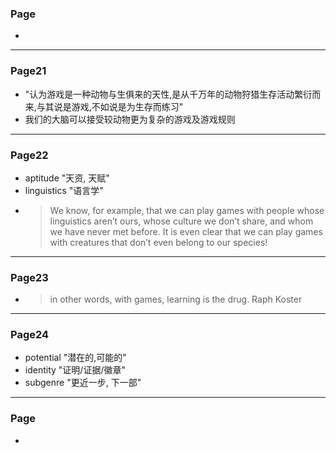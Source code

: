 ### Page
 *
---
### Page21
  * "认为游戏是一种动物与生俱来的天性,是从千万年的动物狩猎生存活动繁衍而来,与其说是游戏,不如说是为生存而练习"
  * 我们的大脑可以接受较动物更为复杂的游戏及游戏规则
---
### Page22
  * aptitude "天资, 天赋"
  * linguistics "语言学"
  * > We know, for example, that
we can play games with people whose linguistics aren’t ours, whose culture we
don’t share, and whom we have never met before. It is even clear that we can play
games with creatures that don’t even belong to our species! 
---
### Page23
  * > in other words, with games, learning is the drug. Raph Koster
---
### Page24
 * potential "潜在的,可能的"
 * identity "证明/证据/徽章"
 * subgenre "更近一步, 下一部"
---
### Page
 *
